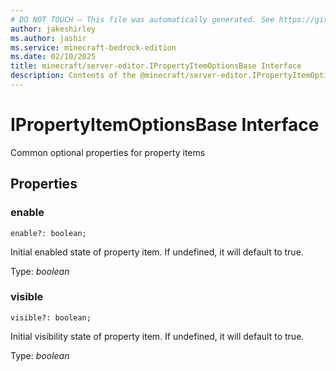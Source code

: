 ```yaml
---
# DO NOT TOUCH — This file was automatically generated. See https://github.com/mojang/minecraftapidocsgenerator to modify descriptions, examples, etc.
author: jakeshirley
ms.author: jashir
ms.service: minecraft-bedrock-edition
ms.date: 02/10/2025
title: minecraft/server-editor.IPropertyItemOptionsBase Interface
description: Contents of the @minecraft/server-editor.IPropertyItemOptionsBase class.
---
```

# IPropertyItemOptionsBase Interface

Common optional properties for property items

## Properties

### **enable**
`enable?: boolean;`

Initial enabled state of property item. If undefined, it will default to true.

Type: *boolean*

### **visible**
`visible?: boolean;`

Initial visibility state of property item. If undefined, it will default to true.

Type: *boolean*
